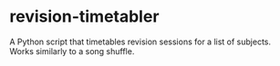 # revision-timetabler

A Python script that timetables revision sessions for a list of subjects. Works similarly to a song shuffle.
